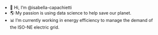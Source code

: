 - 👋 Hi, I’m @isabella-capachietti
- 🌎 My passion is using data science to help save our planet.
- 📊 I’m currently working in energy efficiency to manage the demand of the ISO-NE electric grid.

<!---
isabella-capachietti/isabella-capachietti is a ✨ special ✨ repository because its `README.md` (this file) appears on your GitHub profile.
You can click the Preview link to take a look at your changes.
--->
